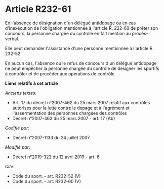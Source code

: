 # Article R232-61

En l'absence de désignation d'un délégué antidopage ou en cas d'inexécution de l'obligation mentionnée à l'article R. 232-60
de prêter son concours, la personne chargée du contrôle en fait mention au procès-verbal.

Elle peut demander l'assistance d'une personne mentionnée à l'article R. 232-52.

En aucun cas, l'absence ou le refus de concours d'un délégué antidopage ne peut empêcher la personne chargée du contrôle de
désigner les sportifs à contrôler et de procéder aux opérations de contrôle.

**Liens relatifs à cet article**

_Anciens textes_:

  - Art. 17 du décret n°2007-462 du 25 mars 2007 relatif aux contrôles autorisés pour la lutte contre le dopage et à l'agrément et l'assermentation des personnes chargées des contrôles
  - Décret n°2007-462 du 25 mars 2007 - art. 17 (Ab)

_Codifié par_:

  - Décret n°2007-1133 du 24 juillet 2007

_Modifié par_:

  - Décret n°2019-322 du 12 avril 2019 - art. 6

_Cite_:

  - Code du sport. - art. R232-52 (V)
  - Code du sport. - art. R232-60 (V)
